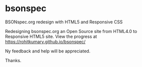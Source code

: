# bsonspec
BSONspec.org redesign with HTML5 and Responsive CSS

Redesigning bsonspec.org an Open Source site from HTML4.0 to Responsive HTML5 site. View the progress at https://rohitkumary.github.io/bsonspec/

Ny feedback and help will be appreciated. 

Thanks.
